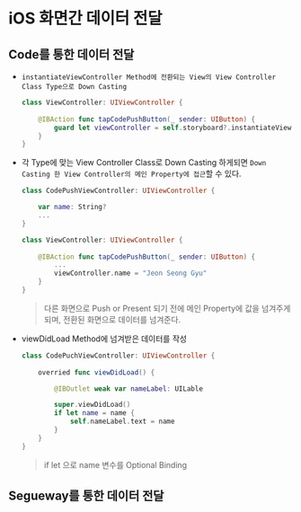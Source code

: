 # iOS 화면간 데이터 전달
## Code를 통한 데이터 전달
* `instantiateViewController Method에 전환되는 View의 View Controller Class Type으로 Down Casting`
 
  ```Swift
  class ViewController: UIViewController {
      
      @IBAction func tapCodePushButton(_ sender: UIButton) {
          guard let viewController = self.storyboard?.instantiateViewController(identifier: "CodePushViewController") as? CodePushViewController else { return }
      }
  }
  ```
* 각 Type에 맞는 View Controller Class로 Down Casting 하게되면 `Down Casting 한 View Controller의 메인 Property에 접근`할 수 있다.

  ```Swift
  class CodePushViewController: UIViewController {

      var name: String?
      ...
  }

  class ViewController: UIViewController {
      
      @IBAction func tapCodePushButton(_ sender: UIButton) {
          ...
          viewController.name = "Jeon Seong Gyu"
      }
  }
  ```
  > 다른 화면으로 Push or Present 되기 전에 메인 Property에 값을 넘겨주게되며, 전환된 화면으로 데이터를 넘겨준다.
* viewDidLoad Method에 넘겨받은 데이터를 작성
  ```Swift
  class CodePuchViewController: UIViewController {
      
      overried func viewDidLoad() {

          @IBOutlet weak var nameLabel: UILable

          super.viewDidLoad()
          if let name = name {
              self.nameLabel.text = name
          }
      }
  }
  ``` 
  > if let 으로 name 변수를 Optional Binding
  


## Segueway를 통한 데이터 전달